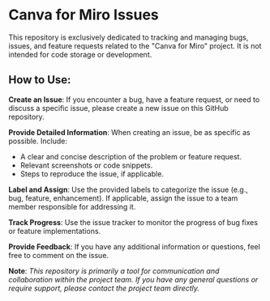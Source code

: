# Canva for Miro Issues

This repository is exclusively dedicated to tracking and managing bugs, issues, and feature requests related to the "Canva for Miro" project. It is not intended for code storage or development.

## How to Use:
**Create an Issue**: If you encounter a bug, have a feature request, or need to discuss a specific issue, please create a new issue on this GitHub repository.

**Provide Detailed Information**: When creating an issue, be as specific as possible. Include:
- A clear and concise description of the problem or feature request.
- Relevant screenshots or code snippets.
- Steps to reproduce the issue, if applicable.

**Label and Assign**: Use the provided labels to categorize the issue (e.g., bug, feature, enhancement). If applicable, assign the issue to a team member responsible for addressing it.

**Track Progress**: Use the issue tracker to monitor the progress of bug fixes or feature implementations.

**Provide Feedback**: If you have any additional information or questions, feel free to comment on the issue.

**Note**: _This repository is primarily a tool for communication and collaboration within the project team. If you have any general questions or require support, please contact the project team directly._
